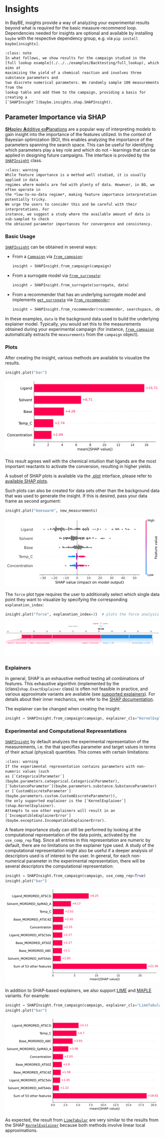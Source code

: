 # Insights
In BayBE, insights provide a way of analyzing your experimental results beyond what is 
required for the basic measure-recommend loop. Dependencies needed for insights are 
optional and available by installing `baybe` with the respective dependency group, e.g. 
via `pip install baybe[insights]`.

```{admonition} Examples On This Page
:class: note
In what follows, we show results for the campaign studied in the 
[full lookup example](./../../examples/Backtesting/full_lookup), which aims at 
maximizing the yield of a chemical reaction and involves three substance parameters and  
two discrete numerical parameters. We randomly sample 100 measurements from the 
lookup table and add them to the campaign, providing a basis for creating a 
[`SHAPInsight`](baybe.insights.shap.SHAPInsight).
```

## Parameter Importance via SHAP
[**SH**apley **A**dditive ex**P**lanations](https://shap.readthedocs.io/en/latest/index.html) 
are a popular way of interpreting models to gain insight into the importance of the 
features utilized. In the context of Bayesian optimization (BO), this enables analyzing 
the importance of the parameters spanning the search space. This can be useful 
for identifying which parameters play a key role and which do not – learnings that can 
be applied in designing future campaigns. The interface is provided by the 
[`SHAPInsight`](baybe.insights.shap.SHAPInsight) class.

```{admonition} Model Interpretation in BO
:class: warning
While feature importance is a method well studied, it is usually applied in data 
regimes where models are fed with plenty of data. However, in BO, we often operate in 
the *low-to-no-data regime*, making feature importance interpretation potentially tricky. 
We urge the users to consider this and be careful with their interpretations. For 
instance, we suggest a study where the available amount of data is sub-sampled to check
the obtained parameter importances for convergence and consistency.
```

### Basic Usage
[`SHAPInsight`](baybe.insights.shap.SHAPInsight) can be obtained in several ways:
- From a [`Campaign`](baybe.campaign.Campaign) via 
  [`from_campaign`](baybe.insights.shap.SHAPInsight.from_campaign):
  ~~~python
  insight = SHAPInsight.from_campaign(campaign)
  ~~~
- From a surrogate model via [`from_surrogate`](baybe.insights.shap.SHAPInsight.from_surrogate):
  ~~~python
  insight = SHAPInsight.from_surrogate(surrogate, data)
  ~~~
- From a recommender that has an underlying surrogate model and implements 
  [`get_surrogate`](baybe.recommenders.pure.bayesian.base.BayesianRecommender.get_surrogate) 
  via [`from_recommender`](baybe.insights.shap.SHAPInsight.from_recommender):
  ~~~python
  insight = SHAPInsight.from_recommender(recommender, searchspace, objective, data)
  ~~~

In these examples, `data` is the background data used to build the underlying explainer
model. Typically, you would set this to the measurements obtained during your 
experimental campaign (for instance, [`from_campaign`](baybe.insights.shap.SHAPInsight.from_campaign)
automatically extracts the `measurements` from the `campaign` object).

### Plots
After creating the insight, various methods are available to visualize the results. 
~~~python
insight.plot("bar")
~~~
![SHAP_Bar_Exp_Rep](../_static/insights/shap_bar_exp_rep.svg)

This result agrees well with the chemical intuition that ligands are the most important 
reactants to activate the conversion, resulting in higher yields.

A subset of SHAP plots is available via the [.plot](baybe.insights.shap.SHAPInsight.plot) 
interface, please refer to [available SHAP plots](baybe.insights.shap.SHAP_PLOTS).

Such plots can also be created for data sets other than the background data that
was used to generate the insight. If this is desired, pass your data frame as second 
argument:
~~~python
insight.plot("beeswarm", new_measurements)
~~~
![SHAP_Beeswarm_Exp_Rep](../_static/insights/shap_beeswarm_exp_rep.svg)

The `force` plot type requires the user to additionally select which single data point 
they want to visualize by specifying the corresponding `explanation_index`:
~~~python
insight.plot("force", explanation_index=3)  # plots the force analysis of the measurement at index 3
~~~
![SHAP_Force](../_static/insights/shap_force.svg)

### Explainers
In general, SHAP is an exhaustive method testing all combinations of features. This 
exhaustive algorithm (implemented by the {class}`shap.ExactExplainer` class) is
often not feasible in practice, and various approximate variants are available (see 
[supported explainers](baybe.insights.shap.EXPLAINERS)). For details about their inner 
mechanics, we refer to the [SHAP documentation](https://shap.readthedocs.io/en/latest/api.html#explainers).

The explainer can be changed when creating the insight:
~~~python
insight = SHAPInsight.from_campaign(campaign, explainer_cls="KernelExplainer")  # default explainer
~~~

### Experimental and Computational Representations
[`SHAPInsight`](baybe.insights.shap.SHAPInsight) by default analyzes the experimental
representation of the measurements, i.e. the that specifies parameter and target values
in terms of their actual (physical) quantities. This comes with certain limitations:

```{admonition} Experimental Representation Limits
:class: warning
If the experimental representation contains parameters with non-numeric values (such 
as [`CategoricalParameter`](baybe.parameters.categorical.CategoricalParameter), 
[`SubstanceParameter`](baybe.parameters.substance.SubstanceParameter) 
or [`CustomDiscreteParameter`](baybe.parameters.custom.CustomDiscreteParameter)), 
the only supported explainer is the [`KernelExplainer`](shap.KernelExplainer). 
Attempts to use other explainers will result in an 
[`IncompatibleExplainerError`](baybe.exceptions.IncompatibleExplainerError).
```

A feature importance study can still be performed by looking at the computational 
representation of the data points, activated by the `use_comp_rep` flag. Since all 
entries in this representation are numeric by default, there are no limitations on the 
explainer type used. A study of the computational representation might also be useful 
if a deeper analysis of descriptors used is of interest to the user. In general, for 
each non-numerical parameter in the experimental representation, there will be several 
descriptors the computational representation: 
~~~python
insight = SHAPInsight.from_campaign(campaign, use_comp_rep=True)
insight.plot("bar")
~~~
![SHAP_Bar_Comp_Rep](../_static/insights/shap_bar_comp_rep.svg)

In addition to SHAP-based explainers, we also support 
[LIME](https://arxiv.org/abs/1602.04938) and 
[MAPLE](https://papers.nips.cc/paper_files/paper/2018/hash/b495ce63ede0f4efc9eec62cb947c162-Abstract.html) 
variants. For example:
~~~python
insight = SHAPInsight.from_campaign(campaign, explainer_cls="LimeTabular", use_comp_rep=True)
insight.plot("bar")
~~~
![SHAP_Bar_Lime](../_static/insights/shap_bar_lime.svg)

As expected, the result from [`LimeTabular`](shap.explainers.other.LimeTabular) are very
similar to the results from the SHAP [`KernelExplainer`](shap.KernelExplainer) because
both methods involve linear local approximations.
